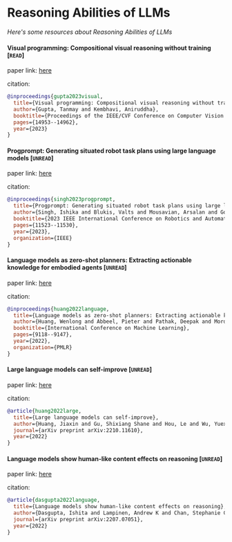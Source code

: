 # Reasoning Abilities of LLMs
*Here's some resources about Reasoning Abilities of LLMs*



#### Visual programming: Compositional visual reasoning without training [`READ`]

paper link: [here](https://openaccess.thecvf.com/content/CVPR2023/papers/Gupta_Visual_Programming_Compositional_Visual_Reasoning_Without_Training_CVPR_2023_paper.pdf)

citation: 
```bibtex
@inproceedings{gupta2023visual,
  title={Visual programming: Compositional visual reasoning without training},
  author={Gupta, Tanmay and Kembhavi, Aniruddha},
  booktitle={Proceedings of the IEEE/CVF Conference on Computer Vision and Pattern Recognition},
  pages={14953--14962},
  year={2023}
}
```
    

#### Progprompt: Generating situated robot task plans using large language models [`UNREAD`]

paper link: [here](https://arxiv.org/pdf/2209.11302)

citation: 
```bibtex
@inproceedings{singh2023progprompt,
  title={Progprompt: Generating situated robot task plans using large language models},
  author={Singh, Ishika and Blukis, Valts and Mousavian, Arsalan and Goyal, Ankit and Xu, Danfei and Tremblay, Jonathan and Fox, Dieter and Thomason, Jesse and Garg, Animesh},
  booktitle={2023 IEEE International Conference on Robotics and Automation (ICRA)},
  pages={11523--11530},
  year={2023},
  organization={IEEE}
}
```

#### Language models as zero-shot planners: Extracting actionable knowledge for embodied agents [`UNREAD`]

paper link: [here](https://proceedings.mlr.press/v162/huang22a/huang22a.pdf)

citation: 
```bibtex
@inproceedings{huang2022language,
  title={Language models as zero-shot planners: Extracting actionable knowledge for embodied agents},
  author={Huang, Wenlong and Abbeel, Pieter and Pathak, Deepak and Mordatch, Igor},
  booktitle={International Conference on Machine Learning},
  pages={9118--9147},
  year={2022},
  organization={PMLR}
}
```
    


#### Large language models can self-improve [`UNREAD`]

paper link: [here](https://arxiv.org/pdf/2210.11610.pdf)

citation: 
```bibtex
@article{huang2022large,
  title={Large language models can self-improve},
  author={Huang, Jiaxin and Gu, Shixiang Shane and Hou, Le and Wu, Yuexin and Wang, Xuezhi and Yu, Hongkun and Han, Jiawei},
  journal={arXiv preprint arXiv:2210.11610},
  year={2022}
}
```



#### Language models show human-like content effects on reasoning [`UNREAD`]

paper link: [here](https://arxiv.org/pdf/2207.07051.pdf&nbsp;%3C/p%3E)

citation: 
```bibtex
@article{dasgupta2022language,
  title={Language models show human-like content effects on reasoning},
  author={Dasgupta, Ishita and Lampinen, Andrew K and Chan, Stephanie CY and Creswell, Antonia and Kumaran, Dharshan and McClelland, James L and Hill, Felix},
  journal={arXiv preprint arXiv:2207.07051},
  year={2022}
}
```